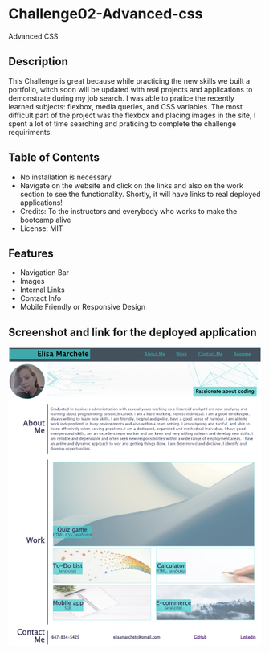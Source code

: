 # Challenge02-Advanced-css
Advanced CSS


## Description

This Challenge is great because while practicing the new skills we built a portfolio, witch soon will be updated with real projects and applications to demonstrate during my job search.
I was able to pratice the recently learned subjects: flexbox, media queries, and CSS variables. The most difficult part of the project was the flexbox and placing images in the site, I spent a lot of time searching and praticing to complete the challenge requiriments.


## Table of Contents

- No installation is necessary
- Navigate on the website and click on the links and also on the work section to see the functionality. Shortly, it will have links to real deployed applications!
- Credits: To the instructors and everybody who works to make the bootcamp alive
- License: MIT


## Features
- Navigation Bar
- Images
- Internal Links
- Contact Info
- Mobile Friendly or Responsive Design



## Screenshot and link for the deployed application

![Screenshot of deployed application](/Assets/Screenshot.png)

